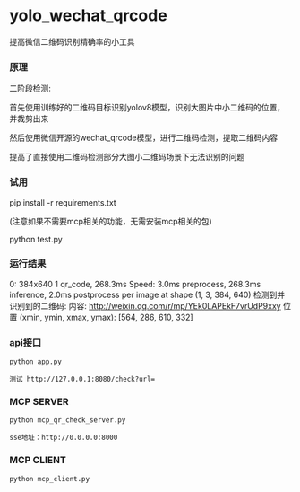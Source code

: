# yolo_wechat_qrcode
提高微信二维码识别精确率的小工具

### 原理

二阶段检测:

首先使用训练好的二维码目标识别yolov8模型，识别大图片中小二维码的位置，并裁剪出来


然后使用微信开源的wechat_qrcode模型，进行二维码检测，提取二维码内容



提高了直接使用二维码检测部分大图小二维码场景下无法识别的问题


### 试用

pip install -r requirements.txt

(注意如果不需要mcp相关的功能，无需安装mcp相关的包)

python test.py

### 运行结果
0: 384x640 1 qr_code, 268.3ms
Speed: 3.0ms preprocess, 268.3ms inference, 2.0ms postprocess per image at shape (1, 3, 384, 640)
检测到并识别到的二维码:
  内容: http://weixin.qq.com/r/mp/YEk0LAPEkF7vrUdP9xxy
  位置 (xmin, ymin, xmax, ymax): [564, 286, 610, 332]

### api接口
```shell
python app.py

测试 http://127.0.0.1:8080/check?url=
```

### MCP SERVER
```shell
python mcp_qr_check_server.py

sse地址：http://0.0.0.0:8000
```

### MCP CLIENT
```shell
python mcp_client.py
```